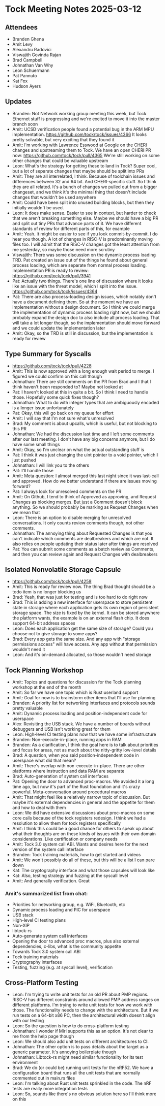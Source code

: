 # Tock Meeting Notes 2025-03-12

## Attendees
 - Branden Ghena
 - Amit Levy
 - Alexandru Radovici
 - Viswajith Govinda Rajan
 - Brad Campbell
 - Johnathan Van Why
 - Leon Schuermann
 - Pat Pannuto
 - Kat Fox
 - Hudson Ayers


## Updates
 * Branden: Not Network working group meeting this week, but Tock Ethernet stuff is progressing and we're excited to move it into the master branch soon
 * Amit: UCSD verification people found a potential bug in the ARM MPU implementation. https://github.com/tock/tock/issues/4366 It looks pretty solvable, but very exciting that they found it
 * Amit: I'm working with Lawrence Esswood at Google on the CHERI changes and upstreaming them to Tock. We have an open CHERI PR now: https://github.com/tock/tock/pull/4365 We're still working on some other changes that could be valuable upstream
 * Leon: What's the strategy for getting these to land in Tock? Super cool, but a lot of separate changes that maybe should be split into PRs
 * Amit: They are all interrelated, I think. Because of toolchain issues and differences between 32 and 64 bit. And CHERI-specific stuff. So I think they are all related. It's a bunch of changes we pulled out from a bigger changeset, and we think it's the minimal thing that doesn't include changes that wouldn't be used anywhere
 * Amit: Could have been split into unused building blocks, but then they initially wouldn't be used.
 * Leon: It does make sense. Easier to see in context, but harder to check that we aren't breaking something else. Maybe we should have a big PR and split out tiny PRs that advance parts of it. We have different standards of review for different parts of this, for example
 * Amit: Yeah. It might be easier to see if you look commit-by-commit. I do hear you though. A lot of changes in RISC-V is predominantly moving files too. I will admit that the RISC-V changes got the least attention from me yesterday, so maybe those need more scrutiny
 * Viswajith: There was some discussion on the dynamic process loading TRD. Pat created an issue out of the things he found about general process loading, which are separate from normal process loading. Implementation PR is ready to review: https://github.com/tock/tock/pull/3941
 * Pat: Actually two things. There's one line of discussion where it looks like an issue with the threat model, which I split into the issue. https://github.com/tock/tock/issues/4364
 * Pat: There are also process-loading design issues, which notably don't have a document defining them. So at the moment we have an implementation without a design document. So I think we could merge the implementation of dynamic process loading right now, but we should probably expand the design doc to also include all process loading. That will take a lot longer though, so the implementation should move forward and we could update the implementation later
 * Amit: Okay, so the TRD is still in discussion, but the implementation is ready for review

     
## Type Summary for Syscalls
 * https://github.com/tock/tock/pull/4228
 * Amit: This is now approved with a long enough wait period to merge. I figured we could confirm on this call though
 * Johnathan: There are still comments on the PR from Brad and I that I think haven't been responded to? Maybe not looked at
 * Pat: I haven't looked at this in quite a bit. So I think I need to handle those. Hopefully some quick fixes though?
 * Johnathan: What to do with integer types that are ambiguously encoded is a longer issue unfortunately
 * Pat: Okay, this will go back on my queue for effort
 * Amit: I will say that I'm not sure what's unresolved
 * Brad: My comment is about upcalls, which is useful, but not blocking to this PR
 * Johnathan: We had the discussion last time and I left some comments after our last meeting. I don't have any big concerns anymore, but I do have some small things
 * Amit: Okay, so I'm unclear on what the actual outstanding stuff is
 * Pat: I think it was just changing the uint pointer to a void pointer, which I just pushed
 * Johnathan: I will link you to the others
 * Pat: I'll handle those
 * Amit: Meta question: I almost merged this last night since it was last-call and approved. How do we better understand if there are issues moving forward?
 * Pat: I always look for unresolved comments on the PR
 * Amit: On Github, I tend to think of Approved as approving, and Request Changes as blocking merges. But just a Comment doesn't block anything. So we should probably be marking as Request Changes when we mean that
 * Leon: There is an option to disable merging for unresolved conversations. It only counts review comments though, not other comments.
 * Johnathan: The annoying thing about Requested Changes is that you can't indicate which comments are dealbreakers and which are not. It also relies on people updating their status later after things are resolved
 * Pat: You can submit some comments as a batch review as Comments, and then you can review again and Request Changes with dealbreakers


## Isolated Nonvolatile Storage Capsule
 * https://github.com/tock/tock/pull/4258
 * Amit: This is ready for review now. The thing Brad thought should be a todo item is no longer blocking us
 * Brad: Yeah, that was just for testing and is too hard to do right now
 * Brad: This is adding a new interface for userspace to store persistent state in storage where each application gets its own region of persistent storage space. The size is fixed by the kernel. It can be stored anywhere the platform wants, the example is on an external flash chip. It does support 64-bit address spaces
 * Leon: Does each application get the same size of storage? Could you choose not to give storage to some apps?
 * Brad: Every app gets the same size. And any app with "storage permissions access" will have access. Any app without that permission wouldn't need it
 * Leon: And it's on-demand allocated, so those wouldn't need storage


## Tock Planning Workshop
 * Amit: Topics and questions for discussion for the Tock planning workshop at the end of the month
 * Amit: So far we have one topic which is Rust userland support
 * Amit: Goal for now is to brainstorm other items that I'll use for planning
 * Branden: A priority list for networking interfaces and protocols sounds pretty valuable
 * Amit: Dynamic process loading and position-independent code for userspace
 * Alex: Revisiting the USB stack. We have a number of boards without debuggers and USB isn't working great for them
 * Leon: High-level CI testing plans now that we have some infrastructure
 * Branden: Non-execute-in-place, running apps in RAM
 * Branden: As a clarification, I think the goal here is to talk about priorities and focus for areas, not as much about the nitty-gritty low-level details
 * Brad: A question, when you said position-independent code in userspace what did that mean?
 * Amit: There's overlap with non-execute-in-place. There are other platforms where instruction and data RAM are separate
 * Brad: Auto-generation of system call interfaces
 * Pat: Opening the door to advanced proc-macros. We avoided it a long time ago, but now it's part of the Rust foundation and it's crazy powerful. Meta-conversation around procedural macros
 * Amit: That might feel like a relatively narrow topic of discussion. But maybe it's external dependencies in general and the appetite for them and how to deal with them
 * Leon: We did have extensive discussions about proc-macros on some core calls because of the tock registers redesign. I think we had a resolution to allow them for tock registers specifically
 * Amit: I think this could be a good chance for others to speak up about what their thoughts are on these kinds of issues with their own domain considerations. Like certification or company needs
 * Amit: Tock 3.0 system call ABI. Wants and desires here for the next version of the system call interface
 * Branden: Tock training materials, how to get started and videos
 * Amit: We won't possibly do all of these, but this will be a list I can pare down
 * Kat: The cryptography interface and what those capsules will look like
 * Kat: Also, testing strategy and fuzzing at the syscall level
 * Amit: And generally verification. Great

### Amit's summarized list from chat:
* Priorities for networking group, e.g. WiFi, Bluetooth, etc
* Dynamic process loading and PIC for userspace
* USB stack
* High-level CI testing plans
* Non-XIP
* libtock-rs
* Auto-generate system call interfaces
* Opening the door to advanced proc macros, plus also external dependencies, c-libs, what is the community appetite
* Towards Tock 3.0 system call ABI
* Tock training materials
* Cryptography interfaces
* Testing, fuzzing (e.g. at syscall level), verification


## Cross-Platform Testing
 * Leon: I'm trying to write unit tests for an old PR about PMP regions. RISC-V has different constraints around allowed PMP address ranges on different platforms. I'm trying to write unit tests for how we work with those. The functionality needs to change with the architecture. But if we run tests on a 64-bit x86 PC, then the architectural width doesn't align with our testing
 * Leon: So the question is how to do cross-platform testing
 * Johnathan: I wonder if Miri supports this as an option. It's not clear to me from the help page though
 * Leon: We should also add unit tests on different architectures to CI.
 * Johnathan: The other option is to pass details about the target as a generic parameter. It's annoying boilerplate though
 * Johnathan: Libtock-rs might need similar functionality for its test environment
 * Brad: We do (or could be) running unit tests for the nRF52. We have a configuration board that runs all the unit tests that are normally commented out in main.rs files
 * Leon: I'm talking about Rust unit tests sprinkled in the code. The nRF tests are really more integration tests
 * Leon: So, sounds like there's no obvious solution here so I'll think more on this

